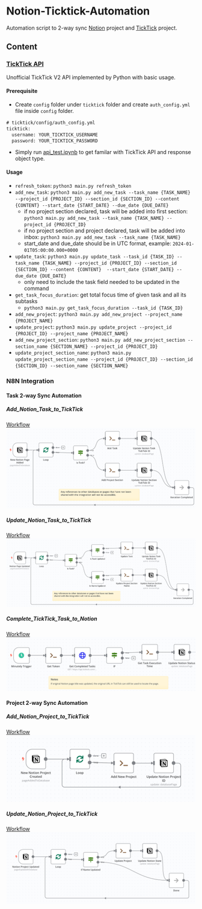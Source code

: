 # Notion-Ticktick-Automation

Automation script to 2-way sync [Notion](https://www.notion.so) project and [TickTick](http://ticktick.com) project.

## Content

### [TickTick API](./ticktick/)

Unofficial TickTick V2 API implemented by Python with basic usage.

#### Prerequisite

- Create `config` folder under `ticktick` folder and create `auth_config.yml` file inside `config` folder.

```
# ticktick/config/auth_config.yml
ticktick:
  username: YOUR_TICKTICK_USERNAME
  password: YOUR_TICKTICK_PASSWORD
```

- Simply run [api_test.ipynb](./ticktick/api_test.ipynb) to get familar with TickTick API and response object type.

#### Usage

- `refresh_token`: `python3 main.py refresh_token`
- `add_new_task`: `python3 main.py add_new_task --task_name {TASK_NAME} --project_id {PROJECT_ID} --section_id {SECTION_ID} --content {CONTENT} --start_date {START_DATE} --due_date {DUE_DATE}`
  - if no project section declared, task will be added into first section: `python3 main.py add_new_task --task_name {TASK_NAME} --project_id {PROJECT_ID}`
  - if no project section and project declared, task will be added into inbox: `python3 main.py add_new_task --task_name {TASK_NAME}`
  - start_date and due_date should be in UTC format, example: `2024-01-01T05:00:00.000+0000`
- `update_task`: `python3 main.py update_task --task_id {TASK_ID} --task_name {TASK_NAME} --project_id {PROJECT_ID} --section_id {SECTION_ID} --content {CONTENT}  --start_date {START_DATE} --due_date {DUE_DATE}`
  - only need to include the task field needed to be updated in the command
- `get_task_focus_duration`: get total focus time of given task and all its subtasks
  - `python3 main.py get_task_focus_duration --task_id {TASK_ID}`
- `add_new_project`: `python3 main.py add_new_project --project_name {PROJECT_NAME}`
- `update_project`: `python3 main.py update_project --project_id {PROJECT_ID} --project_name {PROJECT_NAME}`
- `add_new_project_section`: `python3 main.py add_new_project_section --section_name {SECTION_NAME} --project_id {PROJECT_ID}`
- `update_project_section_name`: `python3 main.py update_project_section_name --project_id {PROJECT_ID} --section_id {SECTION_ID} --section_name {SECTION_NAME}`

### N8N Integration

#### Task 2-way Sync Automation

##### Add_Notion_Task_to_TickTick

[Workflow](./n8n/workflow/Add_Notion_Task_to_TickTick.json)
![](./n8n/img/Add_Notion_Task_to_TickTick.png)

##### Update_Notion_Task_to_TickTick

[Workflow](./n8n/workflow/Update_Notion_Task_to_TickTick.json)
![](./n8n/img/Update_Notion_Task_to_TickTick.png)

##### Complete_TickTick_Task_to_Notion

[Workflow](./n8n/workflow/Complete_TickTick_Task_to_Notion.json)
![](./n8n/img/Complete_TickTick_Task_to_Notion.png)

#### Project 2-way Sync Automation

##### Add_Notion_Project_to_TickTick

[Workflow](./n8n/workflow/Add_Notion_Project_to_TickTick.json)
![](./n8n/img/Add_Notion_Project_to_TickTick.png)

##### Update_Notion_Project_to_TickTick

[Workflow](./n8n/workflow/Update_Notion_Project_to_TickTick.json)
![](./n8n/img/Update_Notion_Project_to_TickTick.png)
